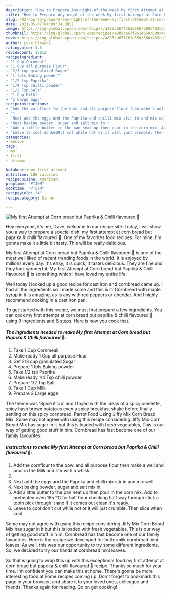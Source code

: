 ```yaml
---
description: "How to Prepare Any-night-of-the-week My first Attempt at Corn bread but Paprika &amp;amp; Chilli flavoured 🤩"
title: "How to Prepare Any-night-of-the-week My first Attempt at Corn bread but Paprika &amp;amp; Chilli flavoured 🤩"
slug: 483-how-to-prepare-any-night-of-the-week-my-first-attempt-at-corn-bread-but-paprika-and-amp-chilli-flavoured
date: 2021-05-07T04:09:34.385Z
image: https://img-global.cpcdn.com/recipes/a885ca67f261e650/680x482cq70/my-first-attempt-at-corn-bread-but-paprika-chilli-flavoured-recipe-main-photo.jpg
thumbnail: https://img-global.cpcdn.com/recipes/a885ca67f261e650/680x482cq70/my-first-attempt-at-corn-bread-but-paprika-chilli-flavoured-recipe-main-photo.jpg
cover: https://img-global.cpcdn.com/recipes/a885ca67f261e650/680x482cq70/my-first-attempt-at-corn-bread-but-paprika-chilli-flavoured-recipe-main-photo.jpg
author: Luke Flowers
ratingvalue: 4.6
reviewcount: 16012
recipeingredient:
- "1 Cup Cornmeal"
- "1 Cup all purpose Flour"
- "2/3 cup granulated Sugar"
- "1 tbls Baking powder"
- "1/2 tsp Paprika"
- "1/4 Tsp chilli powder"
- "1/2 Tsp Salt"
- "1 Cup Milk"
- "2 Large eggs"
recipeinstructions:
- "Add the cornflour to the bowl and all purpose flour then make a well and pour in the Milk and stir with a whisk."
- ""
- "Next add the eggs and the Paprika and chilli mix stir in and mix well."
- "Next baking powder, sugar and salt mix in."
- "Add a little butter to the pan heat up then pour in the corn mix. Add to preheated oven 185 °C for half hour checking half way through stick a tooth pick through it and if it comes out clean it&#39;s ready."
- "Leave to cool don&#39;t cut while hot or it will just crumble. Then slice when cool."
categories:
- Recipe
tags:
- my
- first
- attempt

katakunci: my first attempt 
nutrition: 186 calories
recipecuisine: American
preptime: "PT39M"
cooktime: "PT57M"
recipeyield: "4"
recipecategory: Dinner

---
```



![My first Attempt at Corn bread but Paprika &amp; Chilli flavoured 🤩](https://img-global.cpcdn.com/recipes/a885ca67f261e650/680x482cq70/my-first-attempt-at-corn-bread-but-paprika-chilli-flavoured-recipe-main-photo.jpg)

Hey everyone, it's me, Dave, welcome to our recipe site. Today, I will show you a way to prepare a special dish, my first attempt at corn bread but paprika &amp; chilli flavoured 🤩. One of my favorites food recipes. For mine, I'm gonna make it a little bit tasty. This will be really delicious.

My first Attempt at Corn bread but Paprika &amp; Chilli flavoured 🤩 is one of the most well liked of recent trending foods in the world. It is enjoyed by millions every day. It's easy, it is quick, it tastes delicious. They are fine and they look wonderful. My first Attempt at Corn bread but Paprika &amp; Chilli flavoured 🤩 is something which I have loved my entire life.

Well today I looked up a good recipe for cast iron and cornbread came up. I had all the ingredients so I made some and this is it. Cornbread with maple syrup in it is amazing, as is any with red peppers or cheddar. And I highly recommend cooking in a cast iron pan.


To get started with this recipe, we must first prepare a few ingredients. You can cook my first attempt at corn bread but paprika &amp; chilli flavoured 🤩 using 9 ingredients and 6 steps. Here is how you cook that.

<!--inarticleads1-->

##### The ingredients needed to make My first Attempt at Corn bread but Paprika &amp; Chilli flavoured 🤩:

1. Take 1 Cup Cornmeal
1. Make ready 1 Cup all purpose Flour
1. Get 2/3 cup granulated Sugar
1. Prepare 1 tbls Baking powder
1. Take 1/2 tsp Paprika
1. Make ready 1/4 Tsp chilli powder
1. Prepare 1/2 Tsp Salt
1. Take 1 Cup Milk
1. Prepare 2 Large eggs


The theme was &#39;Spice it Up&#39; and I toyed with the ideas of a spicy omelette, spicy hash brown potatoes even a spicy breakfast shake before finally settling on this spicy cornbread. Parrot Food Using Jiffy Mix Corn Bread Mix. Some may not agree with using this recipe considering Jiffy Mix Corn Bread Mix has sugar in it but this is loaded with fresh vegetables, This is our way of getting good stuff in him. Cornbread has fast become one of our family favourites. 

<!--inarticleads2-->

##### Instructions to make My first Attempt at Corn bread but Paprika &amp; Chilli flavoured 🤩:

1. Add the cornflour to the bowl and all purpose flour then make a well and pour in the Milk and stir with a whisk.
1. 
1. Next add the eggs and the Paprika and chilli mix stir in and mix well.
1. Next baking powder, sugar and salt mix in.
1. Add a little butter to the pan heat up then pour in the corn mix. Add to preheated oven 185 °C for half hour checking half way through stick a tooth pick through it and if it comes out clean it&#39;s ready.
1. Leave to cool don&#39;t cut while hot or it will just crumble. Then slice when cool.


Some may not agree with using this recipe considering Jiffy Mix Corn Bread Mix has sugar in it but this is loaded with fresh vegetables, This is our way of getting good stuff in him. Cornbread has fast become one of our family favourites. Here is the recipe we developed for buttermilk cornbread mini loaves. As well, this was our opportunity to try some different ingredients. So, we decided to try our hands at cornbread mini loaves. 

So that is going to wrap this up with this exceptional food my first attempt at corn bread but paprika &amp; chilli flavoured 🤩 recipe. Thanks so much for your time. I'm confident you can make this at home. There's gonna be more interesting food at home recipes coming up. Don't forget to bookmark this page in your browser, and share it to your loved ones, colleague and friends. Thanks again for reading. Go on get cooking!

